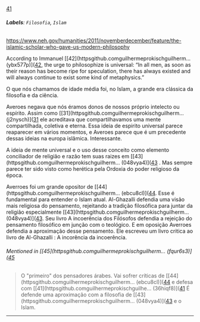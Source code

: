 

[41](https://github.com/guilhermeprokisch/guilherme/issues/41) 
###### **Labels**: `Filosofia`, `Islam`



https://www.neh.gov/humanities/2011/novemberdecember/feature/the-islamic-scholar-who-gave-us-modern-philosophy


According to Immanuel [[42](httpsgithub.comguilhermeprokischguilherm... (ybx577p)]([42](httpsgithub.comguilhermeprokischguilherm...%20(ybx577p).md), the urge to philosophize is universal: “In all men, as soon as their reason has become ripe for speculation, there has always existed and will always continue to exist some kind of metaphysics.”


O que nós chamamos de idade média foi, no Islam, a grande era clássica da filosofia e da ciência.


Averoes negava que nós éramos donos de nossos próprio intelecto ou espírito. Assim como [[31](httpsgithub.comguilhermeprokischguilherm... (j2nysch)]([31](httpsgithub.comguilhermeprokischguilherm...%20(j2nysch).md) ele acreditava que compartilhavamos uma mente compartilhada, coletiva e eterna. Essa ideia de espirito universal parece reaparecer em vários momentos, e Averoes parece que é um precedente dessas ideias na europa islâmica. Interessante.


A ideia de mente universal e o uso desse conceito como elemento conciliador de religião e razão tem suas raizes em [[43](httpsgithub.comguilhermeprokischguilherm... (048vya4)]([43](httpsgithub.comguilhermeprokischguilherm...%20(048vya4).md) . Mas sempre parece ter sido visto como herética pela Ordoxia do poder religioso da época.


Averroes foi um grande opositor de [[44](httpsgithub.comguilhermeprokischguilherm... (ebcu8cl)]([44](httpsgithub.comguilhermeprokischguilherm...%20(ebcu8cl).md). Esse é fundamental para entender o Islam atual. Al-Ghazalli defendia uma visão mais religiosa do pensamento, rejeitando a tradição filosófica para juntar da religião especialmente [[43](httpsgithub.comguilhermeprokischguilherm... (048vya4)]([43](httpsgithub.comguilhermeprokischguilherm...%20(048vya4).md). Seu livro A incoerência dos Filósofos defendia a rejeição do pensamento filosófico em junção com o teológico. E em oposição Averroes defendia a aproximação desse pensamento. Ele escreveu um livro critica ao livro de Al-Ghazalli : A incorência da incoerência.


###### Mentioned in [[45](httpsgithub.comguilhermeprokischguilherm... (fqur6s3)]([45](httpsgithub.comguilhermeprokischguilherm...%20(fqur6s3).md)  
 > O "primeiro" dos pensadores árabes. Vai sofrer críticas de [[44](httpsgithub.comguilhermeprokischguilherm... (ebcu8cl)]([44](httpsgithub.comguilhermeprokischguilherm...%20(ebcu8cl).md) e defesa com [[41](httpsgithub.comguilhermeprokischguilhe... (36hiqf8)]([41](httpsgithub.comguilhermeprokischguilhe...%20(36hiqf8).md)
É defende uma aproximação com a filosofia de [[43](httpsgithub.comguilhermeprokischguilherm... (048vya4)]([43](httpsgithub.comguilhermeprokischguilherm...%20(048vya4).md) e o Islam.

-------------------------------------------------------------------------------
